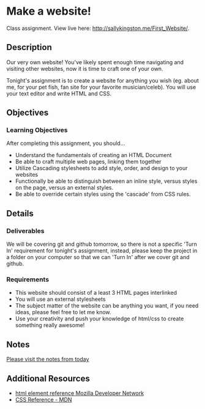 # Make a website!

Class assignment. View live here: http://sallykingston.me/First_Website/.

## Description
Our very own website!  You've likely spent enough time navigating and visiting other websites, now it is time to craft one of your own.

Tonight's assignment is to create a website for anything you wish (eg. about me, for your pet fish, fan site for your favorite musician/celeb).  You will use your text editor and write HTML and CSS.

## Objectives

### Learning Objectives

After completing this assignment, you should…

* Understand the fundamentals of creating an HTML Document
* Be able to craft multiple web pages, linking them together
* Utilize Cascading stylesheets to add style, order, and design to your websites
* Functionally be able to distinguish between an inline style, versus styles on the page, versus an external styles.
* Be able to override certain styles using the 'cascade' from CSS rules.

## Details

### Deliverables

We will be covering git and github tomorrow, so there is not a specific 'Turn In' requirement for tonight's assignment, instead, please keep the project in a folder on your computer so that we can 'Turn In' after we cover git and github.

### Requirements

* This website should consist of a least 3 HTML pages interlinked
* You will use an external stylesheets
* The subject matter of the website can be anything you want, if you need ideas, please feel free to let me know.
* Use your creativity and push your knowledge of html/css to create something really awesome!


## Notes

[Please visit the notes from today](https://github.com/TIY-Charleston-Front-End-Oct2015/notes/blob/master/01-terminal-html-css.md)

## Additional Resources

* [html element reference Mozilla Developer Network](https://developer.mozilla.org/en-US/docs/Web/HTML/Element)
* [CSS Reference - MDN](https://developer.mozilla.org/en-US/docs/Web/CSS/Reference)
